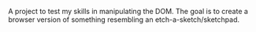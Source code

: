 A project to test my skills in manipulating the DOM. 
The goal is to create a browser version of something resembling an etch-a-sketch/sketchpad. 